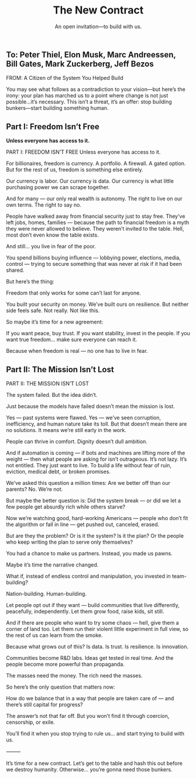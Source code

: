 </head>
<body>
  <header>
    <h1>The New Contract</h1>
    <p>An open invitation—to build with us.</p>
  
  </header>

  <section class="cover-note">
    <h2>To: Peter Thiel, Elon Musk, Marc Andreessen,<br>Bill Gates, Mark Zuckerberg, Jeff Bezos</h2>
    <p>FROM: A Citizen of the System You Helped Build</p>
    <p>You may see what follows as a contradiction to your vision—but here’s the irony: your plan has marched us to a point where change is not just possible…it’s necessary. This isn’t a threat, it’s an offer: stop building bunkers—start building something human.</p>
  </section>

  <section>
    <h2>Part I: Freedom Isn’t Free</h2>
    <p><strong>Unless everyone has access to it.</strong></p>
    <!-- Paste in Part I manifesto paragraphs here -->PART I: FREEDOM ISN’T FREE 
    Unless everyone has access to it.

For billionaires, freedom is currency.
A portfolio. A firewall. A gated option.
But for the rest of us, freedom is something else entirely.

Our currency is labor.
Our currency is data.
Our currency is what little purchasing power we can scrape together.

And for many —
our only real wealth is autonomy.
The right to live on our own terms.
The right to say no.

People have walked away from financial security just to stay free.
They’ve left jobs, homes, families —
because the path to financial freedom is a myth they were never allowed to believe.
They weren’t invited to the table.
Hell, most don’t even know the table exists.

And still…
you live in fear of the poor.

You spend billions buying influence —
lobbying power, elections, media, control —
trying to secure something that was never at risk if it had been shared.

But here’s the thing:

Freedom that only works for some
can’t last for anyone.

You built your security on money.
We’ve built ours on resilience.
But neither side feels safe.
Not really.
Not like this.

So maybe it’s time for a new agreement:

If you want peace, buy trust.
If you want stability, invest in the people.
If you want true freedom…
make sure everyone can reach it.

Because when freedom is real —
no one has to live in fear.

  </section>

  <section>
    <h2>Part II: The Mission Isn’t Lost</h2>
    <!-- Paste in Part II manifesto paragraphs here -->PART II: THE MISSION ISN’T LOST

The system failed. But the idea didn’t.

Just because the models have failed
doesn’t mean the mission is lost.

Yes — past systems were flawed.
Yes — we’ve seen corruption, inefficiency, and human nature take its toll.
But that doesn’t mean there are no solutions.
It means we’re still early in the work.

People can thrive in comfort.
Dignity doesn’t dull ambition.

And if automation is coming —
if bots and machines are lifting more of the weight —
then what people are asking for isn’t outrageous.
It’s not lazy.
It’s not entitled.
They just want to live.
To build a life without fear of ruin, eviction, medical debt, or broken promises.

We’ve asked this question a million times:
Are we better off than our parents?
No. We’re not.

But maybe the better question is:
Did the system break —
or did we let a few people get absurdly rich
while others starve?

Now we’re watching good, hard-working Americans —
people who don’t fit the algorithm or fall in line —
get pushed out, canceled, erased.

But are they the problem?
Or is it the system?
Is it the plan?
Or the people who keep writing the plan to serve only themselves?

You had a chance to make us partners.
Instead, you made us pawns.

Maybe it’s time the narrative changed.

What if, instead of endless control and manipulation,
you invested in team-building?

Nation-building.
Human-building.

Let people opt out if they want —
build communities that live differently,
peacefully, independently.
Let them grow food, raise kids, sit still.

And if there are people who want to try some chaos —
hell, give them a corner of land too.
Let them run their violent little experiment in full view,
so the rest of us can learn from the smoke.

Because what grows out of this?
Is data.
Is trust.
Is resilience.
Is innovation.

Communities become R&D labs.
Ideas get tested in real time.
And the people become more powerful than propaganda.

The masses need the money.
The rich need the masses.

So here’s the only question that matters now:

How do we balance that in a way
that people are taken care of —
and there’s still capital for progress?

The answer’s not that far off.
But you won’t find it through coercion, censorship, or exile.

You’ll find it when you stop trying to rule us…
and start trying to build with us.

⸻

  </section>

  <footer>
    <p>It’s time for a new contract. Let’s get to the table and hash this out before we destroy humanity. Otherwise… you’re gonna need those bunkers.</p>
  </footer>
</body>
</html>
